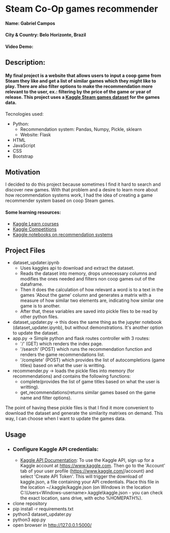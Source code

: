 # Steam Co-Op games recommender
#### Name: Gabriel Campos
#### City & Country: Belo Horizonte, Brazil
#### Video Demo:  <URL HERE>
## Description: 
#### My final project is a website that allows users to input a coop game from Steam they like and get a list of similar games which they might like to play. There are also filter options to make the recommendation more relevant to the user, ex.: filtering by the price of the game or year of release. This project uses a [Kaggle Steam games dataset](https://www.kaggle.com/datasets/fronkongames/steam-games-dataset/) for the games data.

Tecnologies used: 
- Python:
    - Recommendation system: Pandas, Numpy, Pickle, sklearn 
    - Website: Flask
- HTML
- JavaScript
- CSS
- Bootstrap

## Motivation
I decided to do this project because sometimes I find it hard to search and discover new games. With that problem and a desire to learn more about how recommendation systems work, I had the idea of creating a game recommender system based on coop Steam games.
#### Some learning resources:
- [Kaggle Learn courses](https://www.kaggle.com/learn)
- [Kaggle Competitions](https://www.kaggle.com/competitions)
- [Kaggle notebooks on recommendation systems](https://www.kaggle.com/search?q=recommendation)


## Project Files
-  dataset_updater.ipynb
    - Uses kaggles api to download and extract the dataset.
    - Reads the dataset into memory, drops unnecessary columns and modifies the ones needed and filters non coop games out of the dataframe.
    - Then it does the calculation of how relevant a word is to a text in the games 'About the game' column and generates a matrix with a measure of how similar two elements are, indicating how similar one game is to another.
    - After that, these variables are saved into pickle files to be read by other python files.
- dataset_updater.py -> this does the same thing as the jupyter notebook (dataset_updater.ipynb), but without demonstrations. It's another option to update the dataset.
-  app.py -> Simple python and flask routes controller with 3 routes:
    - '/' (GET) which renders the index page.
    - '/search' (POST) which runs the recommendation function and renders the game recommendations list.
    - '/complete' (POST) which provides the list of autocompletions (game titles) based on what the user is writting.
-  recommender.py -> loads the pickle files into memory (for recommendations) and contains the following functions:
    - complete(provides the list of game titles based on what the user is writting).
    - get_recommendations(returns similar games based on the game name and filter options).

The point of having these pickle files is that I find it more convenient to download the dataset and generate the similarity matrixes on demand. This way, I can choose when I want to update the games data.


## Usage
- ### Configure Kaggle API credentials:
  - [Kaggle API Documentation](https://github.com/Kaggle/kaggle-api): To use the Kaggle API, sign up for a Kaggle account at https://www.kaggle.com. Then go to the 'Account' tab of your user profile (https://www.kaggle.com/<username>/account) and select 'Create API Token'. This will trigger the download of kaggle.json, a file containing your API credentials. Place this file in the location ~/.kaggle/kaggle.json (on Windows in the location C:\Users\<Windows-username>\.kaggle\kaggle.json - you can check the exact location, sans drive, with echo %HOMEPATH%).
- clone repository
- pip install -r requirements.txt
- python3 dataset_updater.py
- python3 app.py
- open browser in http://127.0.0.1:5000/
